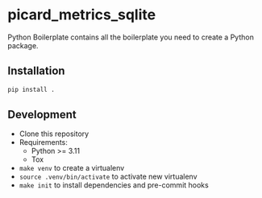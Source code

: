 # picard_metrics_sqlite

Python Boilerplate contains all the boilerplate you need to create a Python package.

## Installation

```sh
pip install .
```

## Development

* Clone this repository
* Requirements:
  * Python >= 3.11
  * Tox
* `make venv` to create a virtualenv
* `source .venv/bin/activate` to activate new virtualenv
* `make init` to install dependencies and pre-commit hooks
